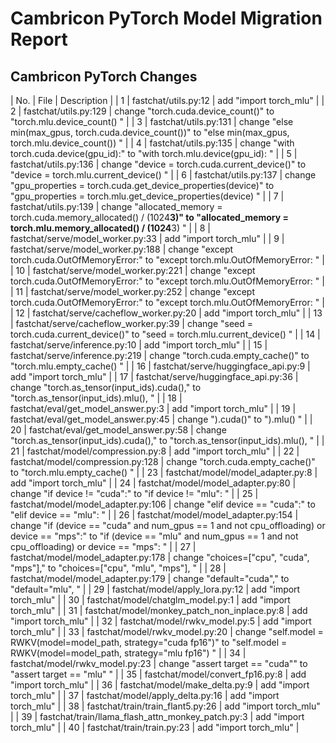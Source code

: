 # Cambricon PyTorch Model Migration Report
## Cambricon PyTorch Changes
| No. |  File  |  Description  |
| 1 | fastchat/utils.py:12 | add "import torch_mlu" |
| 2 | fastchat/utils.py:129 | change "torch.cuda.device_count()" to "torch.mlu.device_count() " |
| 3 | fastchat/utils.py:131 | change "else min(max_gpus, torch.cuda.device_count())" to "else min(max_gpus, torch.mlu.device_count()) " |
| 4 | fastchat/utils.py:135 | change "with torch.cuda.device(gpu_id):" to "with torch.mlu.device(gpu_id): " |
| 5 | fastchat/utils.py:136 | change "device = torch.cuda.current_device()" to "device = torch.mlu.current_device() " |
| 6 | fastchat/utils.py:137 | change "gpu_properties = torch.cuda.get_device_properties(device)" to "gpu_properties = torch.mlu.get_device_properties(device) " |
| 7 | fastchat/utils.py:139 | change "allocated_memory = torch.cuda.memory_allocated() / (1024**3)" to "allocated_memory = torch.mlu.memory_allocated() / (1024**3) " |
| 8 | fastchat/serve/model_worker.py:33 | add "import torch_mlu" |
| 9 | fastchat/serve/model_worker.py:188 | change "except torch.cuda.OutOfMemoryError:" to "except torch.mlu.OutOfMemoryError: " |
| 10 | fastchat/serve/model_worker.py:221 | change "except torch.cuda.OutOfMemoryError:" to "except torch.mlu.OutOfMemoryError: " |
| 11 | fastchat/serve/model_worker.py:252 | change "except torch.cuda.OutOfMemoryError:" to "except torch.mlu.OutOfMemoryError: " |
| 12 | fastchat/serve/cacheflow_worker.py:20 | add "import torch_mlu" |
| 13 | fastchat/serve/cacheflow_worker.py:39 | change "seed = torch.cuda.current_device()" to "seed = torch.mlu.current_device() " |
| 14 | fastchat/serve/inference.py:10 | add "import torch_mlu" |
| 15 | fastchat/serve/inference.py:219 | change "torch.cuda.empty_cache()" to "torch.mlu.empty_cache() " |
| 16 | fastchat/serve/huggingface_api.py:9 | add "import torch_mlu" |
| 17 | fastchat/serve/huggingface_api.py:36 | change "torch.as_tensor(input_ids).cuda()," to "torch.as_tensor(input_ids).mlu(), " |
| 18 | fastchat/eval/get_model_answer.py:3 | add "import torch_mlu" |
| 19 | fastchat/eval/get_model_answer.py:45 | change ").cuda()" to ").mlu() " |
| 20 | fastchat/eval/get_model_answer.py:58 | change "torch.as_tensor(input_ids).cuda()," to "torch.as_tensor(input_ids).mlu(), " |
| 21 | fastchat/model/compression.py:8 | add "import torch_mlu" |
| 22 | fastchat/model/compression.py:128 | change "torch.cuda.empty_cache()" to "torch.mlu.empty_cache() " |
| 23 | fastchat/model/model_adapter.py:8 | add "import torch_mlu" |
| 24 | fastchat/model/model_adapter.py:80 | change "if device != "cuda":" to "if device != "mlu": " |
| 25 | fastchat/model/model_adapter.py:106 | change "elif device == "cuda":" to "elif device == "mlu": " |
| 26 | fastchat/model/model_adapter.py:154 | change "if (device == "cuda" and num_gpus == 1 and not cpu_offloading) or device == "mps":" to "if (device == "mlu" and num_gpus == 1 and not cpu_offloading) or device == "mps": " |
| 27 | fastchat/model/model_adapter.py:178 | change "choices=["cpu", "cuda", "mps"]," to "choices=["cpu", "mlu", "mps"], " |
| 28 | fastchat/model/model_adapter.py:179 | change "default="cuda"," to "default="mlu", " |
| 29 | fastchat/model/apply_lora.py:12 | add "import torch_mlu" |
| 30 | fastchat/model/chatglm_model.py:1 | add "import torch_mlu" |
| 31 | fastchat/model/monkey_patch_non_inplace.py:8 | add "import torch_mlu" |
| 32 | fastchat/model/rwkv_model.py:5 | add "import torch_mlu" |
| 33 | fastchat/model/rwkv_model.py:20 | change "self.model = RWKV(model=model_path, strategy="cuda fp16")" to "self.model = RWKV(model=model_path, strategy="mlu fp16") " |
| 34 | fastchat/model/rwkv_model.py:23 | change "assert target == "cuda"" to "assert target == "mlu" " |
| 35 | fastchat/model/convert_fp16.py:8 | add "import torch_mlu" |
| 36 | fastchat/model/make_delta.py:9 | add "import torch_mlu" |
| 37 | fastchat/model/apply_delta.py:16 | add "import torch_mlu" |
| 38 | fastchat/train/train_flant5.py:26 | add "import torch_mlu" |
| 39 | fastchat/train/llama_flash_attn_monkey_patch.py:3 | add "import torch_mlu" |
| 40 | fastchat/train/train.py:23 | add "import torch_mlu" |
